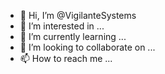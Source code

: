 - 👋 Hi, I’m @VigilanteSystems
- 👀 I’m interested in ...
- 🌱 I’m currently learning ...
- 💞️ I’m looking to collaborate on ...
- 📫 How to reach me ...

<!---
VigilanteSystems/VigilanteSystems is a ✨ special ✨ repository because its `README.md` (this file) appears on your GitHub profile.
You can click the Preview link to take a look at your changes.
--->
